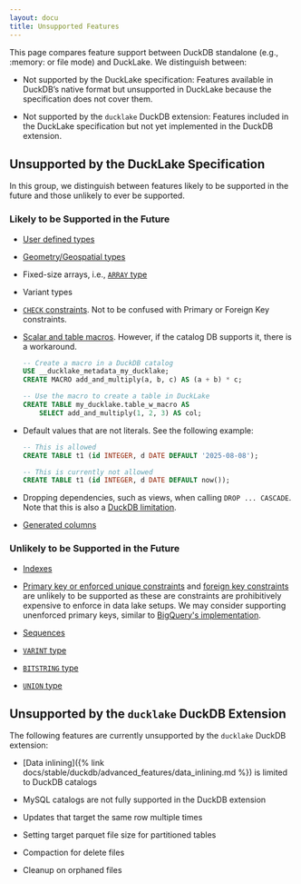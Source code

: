 ```yaml
---
layout: docu
title: Unsupported Features
---
```


This page compares feature support between DuckDB standalone (e.g., :memory: or file mode) and DuckLake. We distinguish between:

- Not supported by the DuckLake specification: Features available in DuckDB’s native format but unsupported in DuckLake because the specification does not cover them.

- Not supported by the `ducklake` DuckDB extension: Features included in the DuckLake specification but not yet implemented in the DuckDB extension.

## Unsupported by the DuckLake Specification

In this group, we distinguish between features likely to be supported in the future and those unlikely to ever be supported.

### Likely to be Supported in the Future

- [User defined types](https://duckdb.org/docs/stable/sql/statements/create_type)

- [Geometry/Geospatial types](https://duckdb.org/docs/stable/core_extensions/spatial/overview)

- Fixed-size arrays, i.e., [`ARRAY` type](https://duckdb.org/docs/stable/sql/data_types/array)

- Variant types

- [`CHECK` constraints](https://duckdb.org/docs/stable/sql/constraints#check-constraint). Not to be confused with Primary or Foreign Key constraints.

- [Scalar and table macros](https://duckdb.org/docs/stable/sql/statements/create_macro#examples). However, if the catalog DB supports it, there is a workaround.

    ```sql
    -- Create a macro in a DuckDB catalog
    USE __ducklake_metadata_my_ducklake;
    CREATE MACRO add_and_multiply(a, b, c) AS (a + b) * c;

    -- Use the macro to create a table in DuckLake
    CREATE TABLE my_ducklake.table_w_macro AS
        SELECT add_and_multiply(1, 2, 3) AS col;
    ```

- Default values that are not literals. See the following example:

    ```sql
    -- This is allowed
    CREATE TABLE t1 (id INTEGER, d DATE DEFAULT '2025-08-08');

    -- This is currently not allowed
    CREATE TABLE t1 (id INTEGER, d DATE DEFAULT now());
    ```

- Dropping dependencies, such as views, when calling `DROP ... CASCADE`. Note that this is also a [DuckDB limitation](https://duckdb.org/docs/stable/sql/statements/drop#dependencies-on-views).

- [Generated columns](https://duckdb.org/docs/stable/sql/statements/create_table.html#generated-columns)

### Unlikely to be Supported in the Future

- [Indexes](https://duckdb.org/docs/stable/sql/indexes)

- [Primary key or enforced unique constraints](https://duckdb.org/docs/stable/sql/constraints#primary-key-and-unique-constraint) and [foreign key constraints](https://duckdb.org/docs/stable/sql/constraints#foreign-keys) are unlikely to be supported as these are constraints are prohibitively expensive to enforce in data lake setups. We may consider supporting unenforced primary keys, similar to [BigQuery's implementation](https://cloud.google.com/bigquery/docs/primary-foreign-keys).

- [Sequences](https://duckdb.org/docs/stable/sql/statements/create_sequence)

- [`VARINT` type](https://duckdb.org/docs/stable/sql/data_types/numeric#variable-integer)

- [`BITSTRING` type](https://duckdb.org/docs/stable/sql/data_types/bitstring)

- [`UNION` type](https://duckdb.org/docs/stable/sql/data_types/union)

## Unsupported by the `ducklake` DuckDB Extension

The following features are currently unsupported by the `ducklake` DuckDB extension: 

- [Data inlining]({% link docs/stable/duckdb/advanced_features/data_inlining.md %}) is limited to DuckDB catalogs

- MySQL catalogs are not fully supported in the DuckDB extension

- Updates that target the same row multiple times

- Setting target parquet file size for partitioned tables

- Compaction for delete files

- Cleanup on orphaned files
